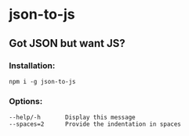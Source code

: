# json-to-js
## Got JSON but want JS?

### Installation:

    npm i -g json-to-js

### Options:

    --help/-h       Display this message
    --spaces=2      Provide the indentation in spaces

